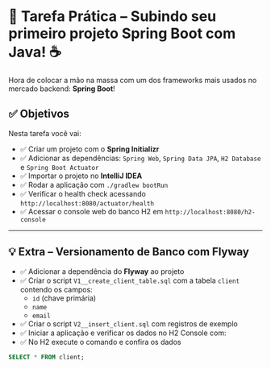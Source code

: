 # 🚀 Tarefa Prática – Subindo seu primeiro projeto Spring Boot com Java! ☕

Hora de colocar a mão na massa com um dos frameworks mais usados no mercado backend: **Spring Boot**!

## ✅ Objetivos

Nesta tarefa você vai:

- ✅ Criar um projeto com o **Spring Initializr**
- ✅ Adicionar as dependências: `Spring Web`, `Spring Data JPA`, `H2 Database` e `Spring Boot Actuator`
- ✅ Importar o projeto no **IntelliJ IDEA**
- ✅ Rodar a aplicação com `./gradlew bootRun`
- ✅ Verificar o health check acessando `http://localhost:8080/actuator/health`
- ✅ Acessar o console web do banco H2 em `http://localhost:8080/h2-console`

---

## 💡 Extra – Versionamento de Banco com Flyway

- ✅ Adicionar a dependência do **Flyway** ao projeto
- ✅ Criar o script `V1__create_client_table.sql` com a tabela `client` contendo os campos:
  - `id` (chave primária)
  - `name`
  - `email`
- ✅ Criar o script `V2__insert_client.sql` com registros de exemplo
- ✅ Iniciar a aplicação e verificar os dados no H2 Console com:
- ✅ No H2 execute o comando e confira os dados
  
```sql
SELECT * FROM client;
```
